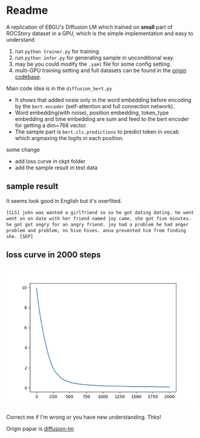 # Readme 
A replication of EBGU's Diffusion LM which trained on **small** part of ROCStory dataset in a GPU, which is the simple implementation and easy to understand

1. run `python trainer.py` for training.
2. run `python infer.py` for generating sample in unconditional way.
3. may be you could modify the `.yaml` file for some config setting.
4. multi-GPU training setting and full datasets can be found in the [origin codebase](https://github.com/EBGU/Diffusion-LM).

Main code idea is in the `diffusion_bert.py`    
- It shows that added nosie only in the word embedding before encoding by the `bert-encoder` (self-attention and full connection network).    
- Word embedding(with noise), position embedding, token_type embedding and time embedding are sum and feed to the bert encoder for getting a dim=768 vector.   
- The sample part is `bert.cls.predictions` to predict token in vocab which argmaxing the logits in each position.   

some change   
- add loss curve in ckpt folder
- add the sample result in test data
## sample result
It seems look good in English but it's overfited.    
```
[CLS] john was wanted a girlfriend so so he got dating dating. he went went on on date with her friend named joy came. she got five minutes. he got got angry for an angry friend. joy had a problem he had anger problem and problem, no hive hives. anna prevented him from finding she. [SEP]
```


## loss curve in 2000 steps
![loss curve](Saved_Models/20230612bert_diffusion/loss_curve.png)

Correct me if I'm wrong or you have new understanding. Thks!

Origin papar is [diffusion-lm](https://arxiv.org/pdf/2205.14217.pdf)
